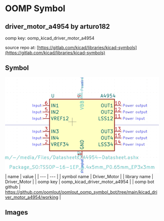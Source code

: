 # OOMP Symbol  
## driver_motor_a4954  by arturo182  
  
oomp key: oomp_kicad_driver_motor_a4954  
  
source repo at: [https://gitlab.com/kicad/libraries/kicad-symbols](https://gitlab.com/kicad/libraries/kicad-symbols)  
## Symbol  
  
[![working.png](working_600.png)](working.png)  
| name | value | 
| --- | --- | 
| symbol name | Driver_Motor | 
| library name | Driver_Motor | 
| oomp key | oomp_kicad_driver_motor_a4954 | 
| oomp bot github | https://github.com/oomlout/oomlout_oomp_symbol_bot/tree/main/kicad_driver_motor_a4954/working | 
## Images  
